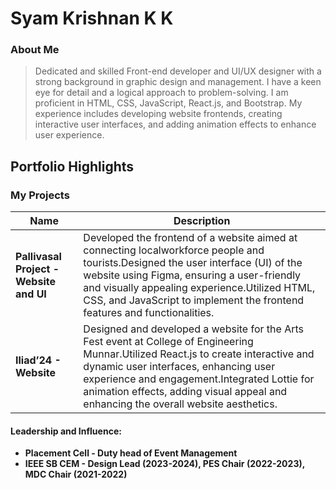 # Syam Krishnan K K

### About Me

>Dedicated and skilled Front-end developer and UI/UX designer with a strong background in graphic design and management. I have a keen eye for detail and a logical approach to problem-solving. I am proficient in HTML, CSS, JavaScript, React.js, and Bootstrap. My experience includes developing website frontends, creating interactive user interfaces, and adding animation effects to enhance user experience.


## Portfolio Highlights

### My Projects

| Name                | Description                                                               |
|---------------------|---------------------------------------------------------------------------|
| **Pallivasal Project - Website and UI**  | Developed the frontend of a website aimed at connecting localworkforce people and tourists.Designed the user interface (UI) of the website using Figma, ensuring a user-friendly and visually appealing experience.Utilized HTML, CSS, and JavaScript to implement the frontend features and functionalities.                                              | 
| **Iliad’24 - Website**  |  Designed and developed a website for the Arts Fest event at College of Engineering Munnar.Utilized React.js to create interactive and dynamic user interfaces, enhancing user experience and engagement.Integrated Lottie for animation effects, adding visual appeal and enhancing the overall website aesthetics.                          |


#### Leadership and Influence:

- **Placement Cell - Duty head of Event Management**
- **IEEE SB CEM - Design Lead (2023-2024), PES Chair (2022-2023), MDC Chair (2021-2022)**


